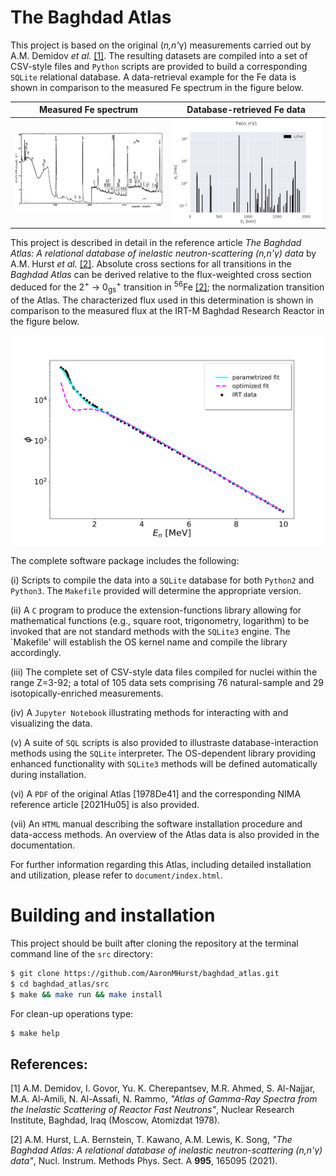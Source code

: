# The Baghdad Atlas

This project is based on the original (*n,n'*&gamma;) measurements carried out
by A.M. Demidov *et al.* [[1]](#1).  The resulting datasets are compiled into a
set of CSV-style files and `Python` scripts are provided to build a
corresponding `SQLite` relational database.  A data-retrieval example for the
Fe data is shown in comparison to the measured Fe spectrum in the figure below.

Measured Fe spectrum | Database-retrieved Fe data
:-------------------:|:--------------------:
![Measured](Fe_spectrum.png?raw=true "Fe spectrum measured at the Baghdad Research Reactor.") | ![Queried](Fe_cs_query.png?raw=true "Fe data retrieved using a SQL database query.")

This project is described in detail in the reference article *The Baghdad Atlas:
A relational database of inelastic neutron-scattering (n,n'&gamma;) data* by
A.M. Hurst *et al.* [[2]](#2).  Absolute cross sections for all transitions in
the *Baghdad Atlas* can be derived relative to the flux-weighted cross section
deduced for the 2<sup>+</sup> $\rightarrow$ 0<sub>gs</sub><sup>+</sup>
transition in <sup>56</sup>Fe [[2]](#2); the normalization transition of the
Atlas.  The characterized flux used in this determination is shown in comparison
to the measured flux at the IRT-M Baghdad Research Reactor in the figure below.

![Flux](opt_and_para_fit.png?raw=true "Measured, parametrized, and optimized flux at the baghdad Research Reactor.")

The complete software package includes the following:

(i) Scripts to compile the data into a `SQLite` database for both `Python2` and 
`Python3`.  The `Makefile` provided will determine the appropriate version.

(ii) A `C` program to produce the extension-functions library allowing for 
mathematical functions (e.g., square root, trigonometry, logarithm) to be
invoked that are not standard methods with the `SQLite3` engine.  The `Makefile'
will establish the OS kernel name and compile the library accordingly.

(iii) The complete set of CSV-style data files compiled for nuclei within the 
range Z=3-92; a total of 105 data sets comprising 76 natural-sample and 29 
isotopically-enriched measurements.

(iv) A `Jupyter Notebook` illustrating methods for interacting with and 
visualizing the data.

(v) A suite of `SQL` scripts is also provided to illustraste
database-interaction methods using the `SQLite` interpreter.  The 
OS-dependent library providing enhanced functionality with `SQLite3` methods
will be defined automatically during installation.

(vi) A `PDF` of the original Atlas [1978De41] and the corresponding NIMA
reference article [2021Hu05] is also provided.

(vii) An `HTML` manual describing the software installation procedure and 
data-access methods.  An overview of the Atlas data is also provided in the
documentation.

For further information regarding this Atlas, including detailed installation
and utilization, please refer to `document/index.html`.

# Building and installation

This project should be built after cloning the repository at the terminal
command line of the `src` directory:

```Bash
$ git clone https://github.com/AaronMHurst/baghdad_atlas.git
$ cd baghdad_atlas/src
$ make && make run && make install
```

For clean-up operations type:

```Bash
$ make help
```

## References:

<a id="1">[1]</a>
A.M. Demidov, I. Govor, Yu. K. Cherepantsev, M.R. Ahmed, S. Al-Najjar,
M.A. Al-Amili, N. Al-Assafi, N. Rammo, *"Atlas of Gamma-Ray Spectra from the 
Inelastic Scattering of Reactor Fast Neutrons"*, Nuclear Research Institute,
Baghdad, Iraq (Moscow, Atomizdat 1978).

<a id="2">[2]</a>
A.M. Hurst, L.A. Bernstein, T. Kawano, A.M. Lewis, K. Song, 
*"The Baghdad Atlas: A relational database of inelastic neutron-scattering 
(n,n'&gamma;) data"*, Nucl. Instrum. Methods Phys. Sect. A **995**, 165095
(2021).
